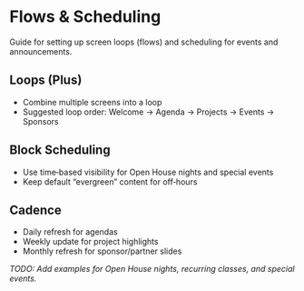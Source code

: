 # Flows & Scheduling

Guide for setting up screen loops (flows) and scheduling for events and announcements.

## Loops (Plus)

- Combine multiple screens into a loop
- Suggested loop order: Welcome → Agenda → Projects → Events → Sponsors

## Block Scheduling

- Use time‑based visibility for Open House nights and special events
- Keep default “evergreen” content for off‑hours

## Cadence

- Daily refresh for agendas
- Weekly update for project highlights
- Monthly refresh for sponsor/partner slides

_TODO: Add examples for Open House nights, recurring classes, and special events._
